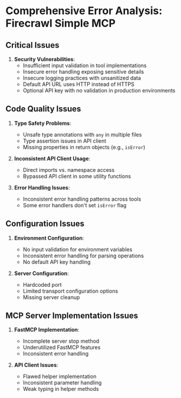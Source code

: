 # Comprehensive Error Analysis: Firecrawl Simple MCP

## Critical Issues

1. **Security Vulnerabilities**:
   - Insufficient input validation in tool implementations
   - Insecure error handling exposing sensitive details
   - Insecure logging practices with unsanitized data
   - Default API URL uses HTTP instead of HTTPS
   - Optional API key with no validation in production environments

## Code Quality Issues

1. **Type Safety Problems**:
   - Unsafe type annotations with `any` in multiple files
   - Type assertion issues in API client
   - Missing properties in return objects (e.g., `isError`)

2. **Inconsistent API Client Usage**:
   - Direct imports vs. namespace access
   - Bypassed API client in some utility functions

3. **Error Handling Issues**:
   - Inconsistent error handling patterns across tools
   - Some error handlers don't set `isError` flag

## Configuration Issues

1. **Environment Configuration**:
   - No input validation for environment variables
   - Inconsistent error handling for parsing operations
   - No default API key handling

2. **Server Configuration**:
   - Hardcoded port
   - Limited transport configuration options
   - Missing server cleanup

## MCP Server Implementation Issues

1. **FastMCP Implementation**:
   - Incomplete server stop method
   - Underutilized FastMCP features
   - Inconsistent error handling

2. **API Client Issues**:
   - Flawed helper implementation
   - Inconsistent parameter handling
   - Weak typing in helper methods
